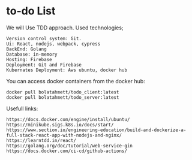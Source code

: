 # to-do List

We will Use TDD approach. Used technologies;

    Version control system: Git.
    Ui: React, nodejs, webpack, cypress 
    BackEnd: Golang
    Database: in-memory
    Hosting: Firebase
    Deployment: Git and Firebase
    Kubernates Deployment: Aws ubuntu, docker hub

You can access docker containers from the docker hub:

    docker pull bolatahmett/todo_client:latest
    docker pull bolatahmett/todo_server:latest

Usefull links:

    https://docs.docker.com/engine/install/ubuntu/
    https://minikube.sigs.k8s.io/docs/start/
    https://www.section.io/engineering-education/build-and-dockerize-a-full-stack-react-app-with-nodejs-and-nginx/
    https://learntdd.in/react/
    https://golang.org/doc/tutorial/web-service-gin
    https://docs.docker.com/ci-cd/github-actions/
